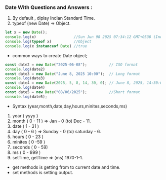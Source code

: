### Date With Questions and Answers :

1. By default , diplay Indian Standard Time.
2. typeof (new Date) => Object.

```js
let x = new Date();
console.log(x)                 //Sun Jun 08 2025 07:34:12 GMT+0530 (India Standard Time)
console.log(typeof x)          //Object
console.log(x instanceof Date) //true
```

- common ways to create Date object;

```js
const date2 = new Date("2025-06-08");          // ISO format
console.log(date2)
const date3 = new Date("June 8, 2025 10:00");  // Long format
console.log(date3)
const date4 = new Date(2025, 5, 8, 14, 30, 0); // June 8, 2025, 14:30:00 (2:30 PM)
console.log(date4)
const date5 = new Date("08/06/2025");          //Short format
console.log(date5);  
```

- Syntax (year,month,date,day,hours,minites,seconds,ms)

1. year ( yyyy )
2. month ( 0 - 11 )    => Jan - 0 (to) Dec - 11.
3. date ( 1 - 31 )
4. day ( 0 - 6 )       => Sunday - 0 (to) saturday - 6.
5. hours ( 0 - 23 )    
6. minites ( 0 -59 )
7. seconds ( 0 - 59)
8. ms ( 0 - 999 )
9. setTime, getTime => (ms) 1970-1-1.

- get methods is getting from to current date and time.
- set methods is setting output.
